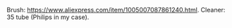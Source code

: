 Brush: https://www.aliexpress.com/item/1005007087861240.html.
Cleaner: 35 tube (Philips in my case).
